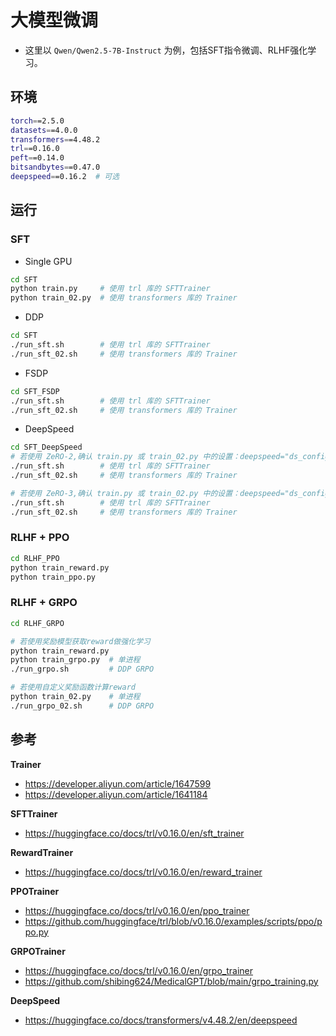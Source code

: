 # 大模型微调

- 这里以 `Qwen/Qwen2.5-7B-Instruct` 为例，包括SFT指令微调、RLHF强化学习。

## 环境

```bash
torch==2.5.0
datasets==4.0.0
transformers==4.48.2
trl==0.16.0
peft==0.14.0
bitsandbytes==0.47.0
deepspeed==0.16.2  # 可选
```

## 运行

### SFT

- Single GPU

```bash
cd SFT
python train.py     # 使用 trl 库的 SFTTrainer
python train_02.py  # 使用 transformers 库的 Trainer
```

- DDP

```bash
cd SFT
./run_sft.sh        # 使用 trl 库的 SFTTrainer
./run_sft_02.sh     # 使用 transformers 库的 Trainer
```

- FSDP

```bash
cd SFT_FSDP
./run_sft.sh        # 使用 trl 库的 SFTTrainer
./run_sft_02.sh     # 使用 transformers 库的 Trainer
```

- DeepSpeed

```bash
cd SFT_DeepSpeed
# 若使用 ZeRO-2,确认 train.py 或 train_02.py 中的设置：deepspeed="ds_config_zero2.json"
./run_sft.sh        # 使用 trl 库的 SFTTrainer
./run_sft_02.sh     # 使用 transformers 库的 Trainer

# 若使用 ZeRO-3,确认 train.py 或 train_02.py 中的设置：deepspeed="ds_config_zero3.json"
./run_sft.sh        # 使用 trl 库的 SFTTrainer
./run_sft_02.sh     # 使用 transformers 库的 Trainer
```

### RLHF + PPO

```bash
cd RLHF_PPO
python train_reward.py
python train_ppo.py
```

### RLHF + GRPO

```bash
cd RLHF_GRPO

# 若使用奖励模型获取reward做强化学习
python train_reward.py
python train_grpo.py  # 单进程
./run_grpo.sh         # DDP GRPO

# 若使用自定义奖励函数计算reward
python train_02.py    # 单进程
./run_grpo_02.sh      # DDP GRPO
```

## 参考

**Trainer**

- https://developer.aliyun.com/article/1647599
- https://developer.aliyun.com/article/1641184

**SFTTrainer**

- https://huggingface.co/docs/trl/v0.16.0/en/sft_trainer

**RewardTrainer**

- https://huggingface.co/docs/trl/v0.16.0/en/reward_trainer

**PPOTrainer**

- https://huggingface.co/docs/trl/v0.16.0/en/ppo_trainer
- https://github.com/huggingface/trl/blob/v0.16.0/examples/scripts/ppo/ppo.py

**GRPOTrainer**

- https://huggingface.co/docs/trl/v0.16.0/en/grpo_trainer
- https://github.com/shibing624/MedicalGPT/blob/main/grpo_training.py

**DeepSpeed**


- https://huggingface.co/docs/transformers/v4.48.2/en/deepspeed

















